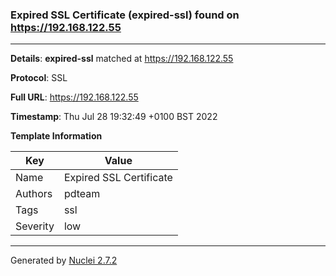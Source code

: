 ### Expired SSL Certificate (expired-ssl) found on https://192.168.122.55
---
**Details**: **expired-ssl**  matched at https://192.168.122.55

**Protocol**: SSL

**Full URL**: https://192.168.122.55

**Timestamp**: Thu Jul 28 19:32:49 +0100 BST 2022

**Template Information**

| Key | Value |
|---|---|
| Name | Expired SSL Certificate |
| Authors | pdteam |
| Tags | ssl |
| Severity | low |


---
Generated by [Nuclei 2.7.2](https://github.com/projectdiscovery/nuclei)